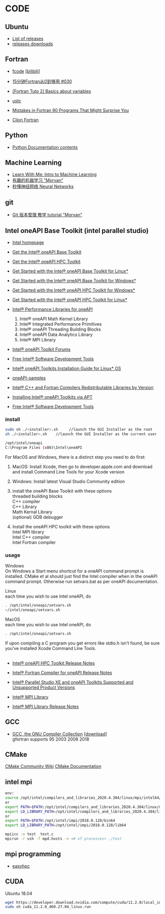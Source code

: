 # CODE

## Ubuntu
* [List of releases](https://wiki.ubuntu.com/Releases)  
* [releases downloads](https://releases.ubuntu.com/)  
  


## Fortran
* [fcode](http://v.fcode.cn/)
  [[bilibili]](https://www.bilibili.com/video/BV1tx411u7o4)
* [15分钟Fortran从0到够用 #030](https://www.bilibili.com/video/BV1Lv41117Lz)
* [[Fortran Tuto 2] Basics about variables](https://www.youtube.com/watch?v=GSJL6E1A6gM&list=PLvkU6i2iQ2fprrVmmkNP_V36mh0BMnS5L&index=2)


* [ustc](http://micro.ustc.edu.cn/Fortran/)
* [Mistakes in Fortran 90 Programs That Might Surprise You](http://www.cs.rpi.edu/~szymansk/OOF90/bugs.html)
* [Clion Fortran](https://www.jetbrains.com/help/clion/fortran-support.html)


## Python
* [Python Documentation contents](https://docs.python.org/3/contents.html)  


## Machine Learning
* [Learn With Me: Intro to Machine Learning](https://www.youtube.com/playlist?list=PLqFaTIg4myu9-T-fat2zjC5HmTpSybNfa)
* [有趣的机器学习 "Morvan"](https://www.youtube.com/playlist?list=PLXO45tsB95cIFm8Y8vMkNNPPXAtYXwKin)
* [秒懂神经网络 Neural Networks](https://www.youtube.com/playlist?list=PLXO45tsB95cJ0U2DKySDmhRqQI9IaGxck)


## git 
* [Git 版本管理 教学 tutorial "Morvan"](https://www.youtube.com/playlist?list=PLXO45tsB95cKysjmSNln65YoUt9lwEl7-)


## Intel oneAPI Base Toolkit (intel parallel studio)
* [Intel homepage](https://www.intel.com/content/www/us/en/homepage.html)  
* [Get the Intel® oneAPI Base Toolkit](https://software.intel.com/content/www/us/en/develop/tools/oneapi/base-toolkit/download.html)  
* [Get the Intel® oneAPI HPC Toolkit](https://software.intel.com/content/www/us/en/develop/tools/oneapi/hpc-toolkit/download.html)  
* [Get Started with the Intel® oneAPI Base Toolkit for Linux*](https://software.intel.com/content/www/us/en/develop/documentation/get-started-with-intel-oneapi-base-linux/top.html)  
* [Get Started with the Intel® oneAPI Base Toolkit for Windows*](https://software.intel.com/content/www/us/en/develop/documentation/get-started-with-intel-oneapi-base-windows/top.html)  
* [Get Started with the Intel® oneAPI HPC Toolkit for Windows*](https://software.intel.com/content/www/us/en/develop/documentation/get-started-with-intel-oneapi-hpc-windows/top/before-you-begin.html)  
* [Get Started with the Intel® oneAPI HPC Toolkit for Linux*](https://software.intel.com/content/www/us/en/develop/documentation/get-started-with-intel-oneapi-hpc-linux/top.html)  
* [Intel® Performance Libraries for oneAPI](https://software.intel.com/content/www/us/en/develop/tools/performance-libraries.html)  
  1. Intel® oneAPI Math Kernel Library  
  2. Intel® Integrated Performance Primitives  
  3. Intel® oneAPI Threading Building Blocks  
  4. Intel® oneAPI Data Analytics Library  
  5. Intel® MPI Library
  
* [Intel® oneAPI Toolkit Forums](https://software.intel.com/content/www/us/en/develop/tools/oneapi/support.html)  
* [Free Intel® Software Development Tools](https://software.intel.com/content/www/us/en/develop/articles/qualify-for-free-software.html#educator)  
* [Intel® oneAPI Toolkits Installation Guide for Linux* OS](https://software.intel.com/content/www/us/en/develop/documentation/installation-guide-for-intel-oneapi-toolkits-linux/top.html)  
* [oneAPI-samples](https://github.com/oneapi-src/oneAPI-samples)  
* [Intel® C++ and Fortran Compilers Redistributable Libraries by Version](https://software.intel.com/content/www/us/en/develop/articles/intel-compilers-redistributable-libraries-by-version.html)  
* [Installing Intel® oneAPI Toolkits via APT](https://software.intel.com/content/www/us/en/develop/articles/installing-intel-oneapi-toolkits-via-apt.html)  
* [Free Intel® Software Development Tools](https://software.intel.com/content/www/us/en/develop/articles/qualify-for-free-software.html)  

### install
```bash  
sudo sh ./<installer>.sh     //launch the GUI Installer as the root 
sh ./<installer>.sh    //launch the GUI Installer as the current user

/opt/intel/oneapi
C:\Program Files (x86)\Intel\oneAPI
```

For MacOS and Windows, there is a distinct step you need to do first:
1. MacOS: Install Xcode, then go to developer.apple.com and download and install Command Line Tools for your Xcode version
2. Windows: Install latest Visual Studio Community edition  

3. install the oneAPI Base Toolkit with these options  
threaded building blocks  
C++ compiler  
C++ Library  
Math Kernal Library  
(optional) GDB debugger  
2. Install the oneAPI HPC toolkit with these options  
Intel MPI library  
Intel C++ compiler  
Intel Fortran compiler  

### usage
Windows  
On Windows a Start menu shortcut for a oneAPI command prompt is installed. CMake et al should just find the Intel compiler when in the oneAPI command prompt. Otherwise run setvars.bat as per oneAPI documentation.

Linux  
each time you wish to use Intel oneAPI, do
```bash
. /opt/intel/oneapi/setvars.sh
~/intel/oneapi/setvars.sh
```
MacOS  
each time you wish to use Intel oneAPI, do
```bash
. /opt/intel/oneapi/setvars.sh
```
If upon compiling a C program you get errors like stdio.h isn’t found, be sure you’ve installed Xcode Command Line Tools.
<br>
<br>

* [Intel® oneAPI HPC Toolkit Release Notes](https://software.intel.com/content/www/us/en/develop/articles/intel-oneapi-hpc-toolkit-release-notes.html)  
* [Intel® Fortran Compiler for oneAPI Release Notes](https://software.intel.com/content/www/us/en/develop/articles/intel-oneapi-fortran-compiler-release-notes.html#top)  
* [Intel® Parallel Studio XE and oneAPI Toolkits Supported and Unsupported Product Versions](https://software.intel.com/content/www/us/en/develop/articles/intel-parallel-studio-xe-supported-and-unsupported-product-versions.html) 
  
* [Intel® MPI Library](https://software.intel.com/content/www/us/en/develop/tools/oneapi/components/mpi-library.html)
* [Intel® MPI Library Release Notes](https://software.intel.com/content/www/us/en/develop/articles/intel-mpi-library-release-notes.html)  


## GCC 
* [GCC, the GNU Compiler Collection](https://gcc.gnu.org/)
  [[download]](http://ftp.gnu.org/gnu/gcc/)  
  gfortran supports 95 2003 2008 2018


## CMake
[CMake Community Wiki](https://gitlab.kitware.com/cmake/community)
[CMake Documentation](https://cmake.org/cmake/help/latest/index.html#)

## intel mpi
```bash
env:
source /opt/intel/compilers_and_libraries_2020.4.304/linux/mpi/intel64/bin/mpivars.sh intel64
or
export PATH=$PATH:/opt/intel/compilers_and_libraries_2020.4.304/linux/mpi/intel64/bin
export LD_LIBRARY_PATH=/opt/intel/compilers_and_libraries_2020.4.304/linux/mpi/intel64/lib
or
export PATH=$PATH:/opt/intel/impi/2018.0.128/bin64
export LD_LIBRARY_PATH=/opt/intel/impi/2018.0.128/lib64

mpiicc -o test  test.c
mpirun -r ssh -f mpd.hosts -n <# of processes> ./test


```

## mpi programming
* [easyhpc](https://easyhpc.net/)
  

## CUDA
Ubuntu 18.04
```bash
wget https://developer.download.nvidia.com/compute/cuda/11.2.0/local_installers/cuda_11.2.0_460.27.04_linux.run
sudo sh cuda_11.2.0_460.27.04_linux.run
```

